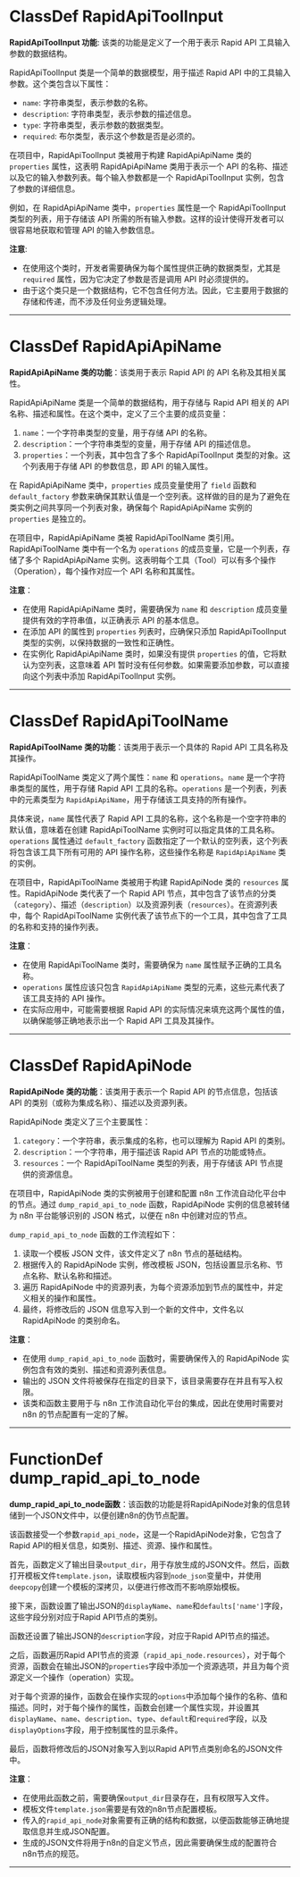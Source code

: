# ClassDef RapidApiToolInput
**RapidApiToolInput 功能**: 该类的功能是定义了一个用于表示 Rapid API 工具输入参数的数据结构。

RapidApiToolInput 类是一个简单的数据模型，用于描述 Rapid API 中的工具输入参数。这个类包含以下属性：

- `name`: 字符串类型，表示参数的名称。
- `description`: 字符串类型，表示参数的描述信息。
- `type`: 字符串类型，表示参数的数据类型。
- `required`: 布尔类型，表示这个参数是否是必须的。

在项目中，RapidApiToolInput 类被用于构建 RapidApiApiName 类的 `properties` 属性，这表明 RapidApiApiName 类用于表示一个 API 的名称、描述以及它的输入参数列表。每个输入参数都是一个 RapidApiToolInput 实例，包含了参数的详细信息。

例如，在 RapidApiApiName 类中，`properties` 属性是一个 RapidApiToolInput 类型的列表，用于存储该 API 所需的所有输入参数。这样的设计使得开发者可以很容易地获取和管理 API 的输入参数信息。

**注意**:
- 在使用这个类时，开发者需要确保为每个属性提供正确的数据类型，尤其是 `required` 属性，因为它决定了参数是否是调用 API 时必须提供的。
- 由于这个类只是一个数据结构，它不包含任何方法。因此，它主要用于数据的存储和传递，而不涉及任何业务逻辑处理。
***
# ClassDef RapidApiApiName
**RapidApiApiName 类的功能**：该类用于表示 Rapid API 的 API 名称及其相关属性。

RapidApiApiName 类是一个简单的数据结构，用于存储与 Rapid API 相关的 API 名称、描述和属性。在这个类中，定义了三个主要的成员变量：

1. `name`：一个字符串类型的变量，用于存储 API 的名称。
2. `description`：一个字符串类型的变量，用于存储 API 的描述信息。
3. `properties`：一个列表，其中包含了多个 RapidApiToolInput 类型的对象。这个列表用于存储 API 的参数信息，即 API 的输入属性。

在 RapidApiApiName 类中，`properties` 成员变量使用了 `field` 函数和 `default_factory` 参数来确保其默认值是一个空列表。这样做的目的是为了避免在类实例之间共享同一个列表对象，确保每个 RapidApiApiName 实例的 `properties` 是独立的。

在项目中，RapidApiApiName 类被 RapidApiToolName 类引用。RapidApiToolName 类中有一个名为 `operations` 的成员变量，它是一个列表，存储了多个 RapidApiApiName 实例。这表明每个工具（Tool）可以有多个操作（Operation），每个操作对应一个 API 名称和其属性。

**注意**：
- 在使用 RapidApiApiName 类时，需要确保为 `name` 和 `description` 成员变量提供有效的字符串值，以正确表示 API 的基本信息。
- 在添加 API 的属性到 `properties` 列表时，应确保只添加 RapidApiToolInput 类型的实例，以保持数据的一致性和正确性。
- 在实例化 RapidApiApiName 类时，如果没有提供 `properties` 的值，它将默认为空列表，这意味着 API 暂时没有任何参数。如果需要添加参数，可以直接向这个列表中添加 RapidApiToolInput 实例。
***
# ClassDef RapidApiToolName
**RapidApiToolName 类的功能**：该类用于表示一个具体的 Rapid API 工具名称及其操作。

RapidApiToolName 类定义了两个属性：`name` 和 `operations`。`name` 是一个字符串类型的属性，用于存储 Rapid API 工具的名称。`operations` 是一个列表，列表中的元素类型为 `RapidApiApiName`，用于存储该工具支持的所有操作。

具体来说，`name` 属性代表了 Rapid API 工具的名称，这个名称是一个空字符串的默认值，意味着在创建 RapidApiToolName 实例时可以指定具体的工具名称。`operations` 属性通过 `default_factory` 函数指定了一个默认的空列表，这个列表将包含该工具下所有可用的 API 操作名称，这些操作名称是 `RapidApiApiName` 类的实例。

在项目中，RapidApiToolName 类被用于构建 RapidApiNode 类的 `resources` 属性。RapidApiNode 类代表了一个 Rapid API 节点，其中包含了该节点的分类（`category`）、描述（`description`）以及资源列表（`resources`）。在资源列表中，每个 RapidApiToolName 实例代表了该节点下的一个工具，其中包含了工具的名称和支持的操作列表。

**注意**：
- 在使用 RapidApiToolName 类时，需要确保为 `name` 属性赋予正确的工具名称。
- `operations` 属性应该只包含 `RapidApiApiName` 类型的元素，这些元素代表了该工具支持的 API 操作。
- 在实际应用中，可能需要根据 Rapid API 的实际情况来填充这两个属性的值，以确保能够正确地表示出一个 Rapid API 工具及其操作。
***
# ClassDef RapidApiNode
**RapidApiNode 类的功能**：该类用于表示一个 Rapid API 的节点信息，包括该 API 的类别（或称为集成名称）、描述以及资源列表。

RapidApiNode 类定义了三个主要属性：
1. `category`：一个字符串，表示集成的名称，也可以理解为 Rapid API 的类别。
2. `description`：一个字符串，用于描述该 Rapid API 节点的功能或特点。
3. `resources`：一个 RapidApiToolName 类型的列表，用于存储该 API 节点提供的资源信息。

在项目中，RapidApiNode 类的实例被用于创建和配置 n8n 工作流自动化平台中的节点。通过 `dump_rapid_api_to_node` 函数，RapidApiNode 实例的信息被转储为 n8n 平台能够识别的 JSON 格式，以便在 n8n 中创建对应的节点。

`dump_rapid_api_to_node` 函数的工作流程如下：
1. 读取一个模板 JSON 文件，该文件定义了 n8n 节点的基础结构。
2. 根据传入的 RapidApiNode 实例，修改模板 JSON，包括设置显示名称、节点名称、默认名称和描述。
3. 遍历 RapidApiNode 中的资源列表，为每个资源添加到节点的属性中，并定义相关的操作和属性。
4. 最终，将修改后的 JSON 信息写入到一个新的文件中，文件名以 RapidApiNode 的类别命名。

**注意**：
- 在使用 `dump_rapid_api_to_node` 函数时，需要确保传入的 RapidApiNode 实例包含有效的类别、描述和资源列表信息。
- 输出的 JSON 文件将被保存在指定的目录下，该目录需要存在并且有写入权限。
- 该类和函数主要用于与 n8n 工作流自动化平台的集成，因此在使用时需要对 n8n 的节点配置有一定的了解。
***
# FunctionDef dump_rapid_api_to_node
**dump_rapid_api_to_node函数**：该函数的功能是将RapidApiNode对象的信息转储到一个JSON文件中，以便创建n8n的伪节点配置。

该函数接受一个参数`rapid_api_node`，这是一个RapidApiNode对象，它包含了Rapid API的相关信息，如类别、描述、资源、操作和属性。

首先，函数定义了输出目录`output_dir`，用于存放生成的JSON文件。然后，函数打开模板文件`template.json`，读取模板内容到`node_json`变量中，并使用`deepcopy`创建一个模板的深拷贝，以便进行修改而不影响原始模板。

接下来，函数设置了输出JSON的`displayName`、`name`和`defaults['name']`字段，这些字段分别对应于Rapid API节点的类别。

函数还设置了输出JSON的`description`字段，对应于Rapid API节点的描述。

之后，函数遍历Rapid API节点的资源（`rapid_api_node.resources`），对于每个资源，函数会在输出JSON的`properties`字段中添加一个资源选项，并且为每个资源定义一个操作（operation）实现。

对于每个资源的操作，函数会在操作实现的`options`中添加每个操作的名称、值和描述。同时，对于每个操作的属性，函数会创建一个属性实现，并设置其`displayName`、`name`、`description`、`type`、`default`和`required`字段，以及`displayOptions`字段，用于控制属性的显示条件。

最后，函数将修改后的JSON对象写入到以Rapid API节点类别命名的JSON文件中。

**注意**：
- 在使用此函数之前，需要确保`output_dir`目录存在，且有权限写入文件。
- 模板文件`template.json`需要是有效的n8n节点配置模板。
- 传入的`rapid_api_node`对象需要有正确的结构和数据，以便函数能够正确地提取信息并生成JSON配置。
- 生成的JSON文件将用于n8n的自定义节点，因此需要确保生成的配置符合n8n节点的规范。
***
